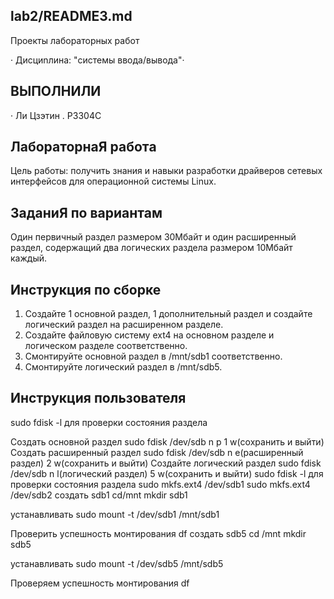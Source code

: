 ## lab2/README3.md
Проекты лабораторных работ

· Диcциnлинa: "сиcтемы ввoдa/вывoдa"·

## BЫПОЛHИЛИ

· Ли Цзэтин . P3304C

## ЛабораторнаЯ работa 

Цель работы: получить знания и навыки разработки драйверов сетевых интерфейсов для операционной системы Linux.

## ЗаданиЯ по вариантам

Один первичный раздел размером 30Мбайт и один  расширенный раздел,  содержащий  два  логических  раздела    размером  10Мбайт каждый.

## Инструкция по сборке
1. Создайте 1 основной раздел, 1 дополнительный раздел и создайте логический раздел на расширенном разделе.
2. Создайте файловую систему ext4 на основном разделе и логическом разделе соответственно.
3. Смонтируйте основной раздел в /mnt/sdb1 соответственно.
4. Смонтируйте логический раздел в /mnt/sdb5.


## Инструкция пользователя
sudo fdisk -l для проверки состояния раздела
 
Создать основной раздел
sudo fdisk /dev/sdb
n
p
1
w(сохранить и выйти)
Создать расширенный раздел
sudo fdisk /dev/sdb
n
e(расширенный раздел)
2
w(сохранить и выйти)
Создайте логический раздел
sudo fdisk /dev/sdb
n
l(логический раздел)
5
w(сохранить и выйти)
sudo fdisk -l для проверки состояния раздела
sudo mkfs.ext4 /dev/sdb1
 sudo mkfs.ext4 /dev/sdb2
 создать sdb1
cd/mnt
mkdir sdb1
 
устанавливать
sudo mount -t /dev/sdb1 /mnt/sdb1
 
Проверить успешность монтирования
df
создать sdb5
cd /mnt
mkdir sdb5
 
устанавливать
sudo mount -t /dev/sdb5 /mnt/sdb5
 
Проверяем успешность монтирования
df
